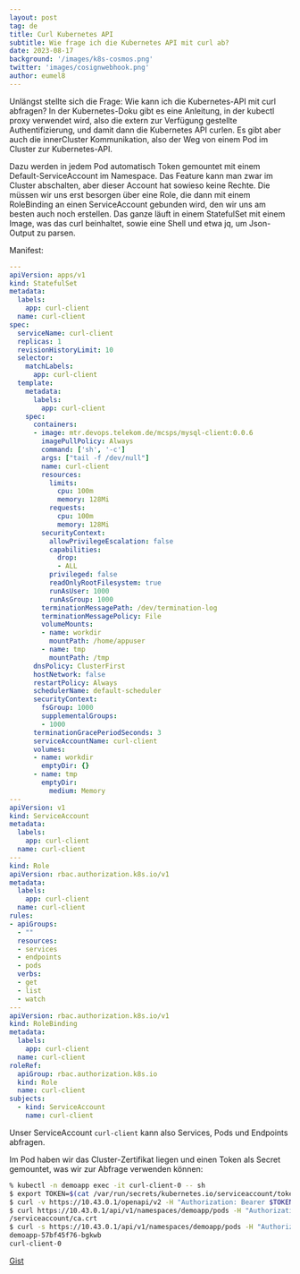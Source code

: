 ```yaml
---
layout: post
tag: de
title: Curl Kubernetes API
subtitle: Wie frage ich die Kubernetes API mit curl ab?
date: 2023-08-17
background: '/images/k8s-cosmos.png'
twitter: 'images/cosignwebhook.png'
author: eumel8
---
```


Unlängst stellte sich die Frage: Wie kann ich die Kubernetes-API mit curl abfragen? In der Kubernetes-Doku gibt es eine Anleitung, in der kubectl proxy verwendet wird, also die extern zur Verfügung gestellte Authentifizierung, und damit dann die Kubernetes API curlen. Es gibt aber auch die innerCluster Kommunikation, also der Weg von einem Pod im Cluster zur Kubernetes-API.

Dazu werden in jedem Pod automatisch Token gemountet mit einem Default-ServiceAccount im Namespace. Das Feature kann man zwar im Cluster abschalten, aber dieser Account hat sowieso keine Rechte. Die müssen wir uns erst besorgen über eine Role, die dann mit einem RoleBinding an einen ServiceAccount gebunden wird, den wir uns am besten auch noch erstellen. Das ganze läuft in einem StatefulSet mit einem Image, was das curl beinhaltet, sowie eine Shell und etwa jq, um Json-Output zu parsen.

Manifest:

```yaml
---
apiVersion: apps/v1
kind: StatefulSet
metadata:
  labels:
    app: curl-client
  name: curl-client
spec:
  serviceName: curl-client
  replicas: 1
  revisionHistoryLimit: 10
  selector:
    matchLabels:
      app: curl-client
  template:
    metadata:
      labels:
        app: curl-client
    spec:
      containers:
      - image: mtr.devops.telekom.de/mcsps/mysql-client:0.0.6
        imagePullPolicy: Always
        command: ['sh', '-c']
        args: ["tail -f /dev/null"]
        name: curl-client
        resources:
          limits:
            cpu: 100m
            memory: 128Mi
          requests:
            cpu: 100m
            memory: 128Mi
        securityContext:
          allowPrivilegeEscalation: false
          capabilities:
            drop:
            - ALL
          privileged: false
          readOnlyRootFilesystem: true
          runAsUser: 1000
          runAsGroup: 1000
        terminationMessagePath: /dev/termination-log
        terminationMessagePolicy: File
        volumeMounts:
        - name: workdir
          mountPath: /home/appuser
        - name: tmp
          mountPath: /tmp
      dnsPolicy: ClusterFirst
      hostNetwork: false
      restartPolicy: Always
      schedulerName: default-scheduler
      securityContext:
        fsGroup: 1000
        supplementalGroups:
        - 1000
      terminationGracePeriodSeconds: 3
      serviceAccountName: curl-client
      volumes:
      - name: workdir
        emptyDir: {}
      - name: tmp
        emptyDir:
          medium: Memory
---
apiVersion: v1
kind: ServiceAccount
metadata:
  labels:
    app: curl-client
  name: curl-client
---
kind: Role
apiVersion: rbac.authorization.k8s.io/v1
metadata:
  labels:
    app: curl-client
  name: curl-client
rules:
- apiGroups:
  - ""
  resources:
  - services
  - endpoints
  - pods
  verbs:
  - get
  - list
  - watch
---
apiVersion: rbac.authorization.k8s.io/v1
kind: RoleBinding
metadata:
  labels:
    app: curl-client
  name: curl-client
roleRef:
  apiGroup: rbac.authorization.k8s.io
  kind: Role
  name: curl-client
subjects:
  - kind: ServiceAccount
    name: curl-client
```

Unser ServiceAccount `curl-client` kann also Services, Pods und Endpoints abfragen. 

Im Pod haben wir das Cluster-Zertifikat liegen und einen Token als Secret gemountet, was wir zur Abfrage verwenden können:

```bash
% kubectl -n demoapp exec -it curl-client-0 -- sh
$ export TOKEN=$(cat /var/run/secrets/kubernetes.io/serviceaccount/token)
$ curl -v https://10.43.0.1/openapi/v2 -H "Authorization: Bearer $TOKEN" --cacert /var/run/secrets/kubernetes.io/serviceaccount/ca.crt 
$ curl https://10.43.0.1/api/v1/namespaces/demoapp/pods -H "Authorization: Bearer $TOKEN" --cacert /var/run/secrets/kubernetes.io
/serviceaccount/ca.crt
$ curl -s https://10.43.0.1/api/v1/namespaces/demoapp/pods -H "Authorization: Bearer $TOKEN" --cacert /var/run/secrets/kubernetes.io/serviceaccount/ca.crt  | jq -r '.items[].metadata.name'
demoapp-57bf45f76-bgkwb
curl-client-0
```

[Gist](https://gist.github.com/eumel8/da4cea06d1cc4dc4f167c19519246fc9)


